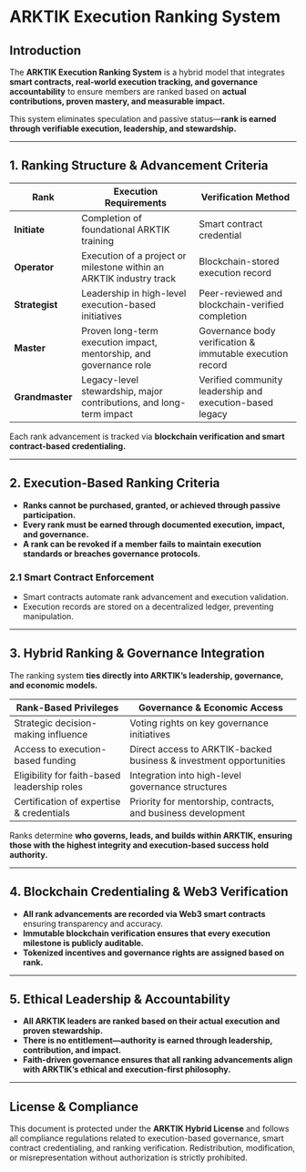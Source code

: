 # ARKTIK Execution Ranking System  

## **Introduction**  
The **ARKTIK Execution Ranking System** is a hybrid model that integrates **smart contracts, real-world execution tracking, and governance accountability** to ensure members are ranked based on **actual contributions, proven mastery, and measurable impact.**  

This system eliminates speculation and passive status—**rank is earned through verifiable execution, leadership, and stewardship.**  

---  

## **1. Ranking Structure & Advancement Criteria**  

| **Rank** | **Execution Requirements** | **Verification Method** |
|---------|----------------------------|------------------------|
| **Initiate** | Completion of foundational ARKTIK training | Smart contract credential |
| **Operator** | Execution of a project or milestone within an ARKTIK industry track | Blockchain-stored execution record |
| **Strategist** | Leadership in high-level execution-based initiatives | Peer-reviewed and blockchain-verified completion |
| **Master** | Proven long-term execution impact, mentorship, and governance role | Governance body verification & immutable execution record |
| **Grandmaster** | Legacy-level stewardship, major contributions, and long-term impact | Verified community leadership and execution-based legacy |  

Each rank advancement is tracked via **blockchain verification and smart contract-based credentialing.**  

---  

## **2. Execution-Based Ranking Criteria**  

- **Ranks cannot be purchased, granted, or achieved through passive participation.**  
- **Every rank must be earned through documented execution, impact, and governance.**  
- **A rank can be revoked if a member fails to maintain execution standards or breaches governance protocols.**  

### **2.1 Smart Contract Enforcement**  
- Smart contracts automate rank advancement and execution validation.  
- Execution records are stored on a decentralized ledger, preventing manipulation.  

---  

## **3. Hybrid Ranking & Governance Integration**  

The ranking system **ties directly into ARKTIK’s leadership, governance, and economic models.**  

| **Rank-Based Privileges** | **Governance & Economic Access** |
|-------------------------|---------------------------------|
| Strategic decision-making influence | Voting rights on key governance initiatives |
| Access to execution-based funding | Direct access to ARKTIK-backed business & investment opportunities |
| Eligibility for faith-based leadership roles | Integration into high-level governance structures |
| Certification of expertise & credentials | Priority for mentorship, contracts, and business development |  

Ranks determine **who governs, leads, and builds within ARKTIK, ensuring those with the highest integrity and execution-based success hold authority.**  

---  

## **4. Blockchain Credentialing & Web3 Verification**  

- **All rank advancements are recorded via Web3 smart contracts** ensuring transparency and accuracy.  
- **Immutable blockchain verification ensures that every execution milestone is publicly auditable.**  
- **Tokenized incentives and governance rights are assigned based on rank.**  

---  

## **5. Ethical Leadership & Accountability**  

- **All ARKTIK leaders are ranked based on their actual execution and proven stewardship.**  
- **There is no entitlement—authority is earned through leadership, contribution, and impact.**  
- **Faith-driven governance ensures that all ranking advancements align with ARKTIK’s ethical and execution-first philosophy.**  

---  

## **License & Compliance**  

This document is protected under the **ARKTIK Hybrid License** and follows all compliance regulations related to execution-based governance, smart contract credentialing, and ranking verification. Redistribution, modification, or misrepresentation without authorization is strictly prohibited.  
